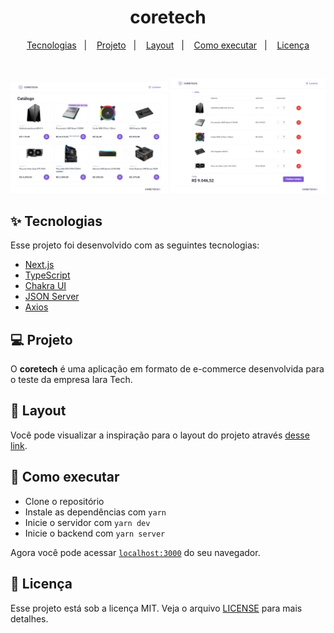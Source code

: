 <h1 align="center">
  coretech
</h1>

<p align="center">
  <a href="#-tecnologias">Tecnologias</a>&nbsp;&nbsp;&nbsp;|&nbsp;&nbsp;&nbsp;
  <a href="#-projeto">Projeto</a>&nbsp;&nbsp;&nbsp;|&nbsp;&nbsp;&nbsp;
  <a href="#-layout">Layout</a>&nbsp;&nbsp;&nbsp;|&nbsp;&nbsp;&nbsp;
  <a href="#-como-executar">Como executar</a>&nbsp;&nbsp;&nbsp;|&nbsp;&nbsp;&nbsp;
  <a href="#-licença">Licença</a>
</p>

<br>

<p float="left">
  <img src=".github/home.png" width="50%" />
  <img src=".github/cart.png" width="49%" /> 
</p>

## ✨ Tecnologias

Esse projeto foi desenvolvido com as seguintes tecnologias:

- [Next.js](https://nextjs.org/)
- [TypeScript](https://www.typescriptlang.org/)
- [Chakra UI](https://chakra-ui.com/)
- [JSON Server](https://github.com/typicode/json-server)
- [Axios](https://github.com/axios/axios)

## 💻 Projeto

O **coretech** é uma aplicação em formato de e-commerce desenvolvida para o teste da empresa Iara Tech.

## 🔖 Layout

Você pode visualizar a inspiração para o layout do projeto através [desse link](https://dribbble.com/shots/17003457-Online-store-Lego-Land).

## 🚀 Como executar

- Clone o repositório
- Instale as dependências com `yarn`
- Inicie o servidor com `yarn dev`
- Inicie o backend com `yarn server`

Agora você pode acessar [`localhost:3000`](http://localhost:3000) do seu navegador.

## 📄 Licença

Esse projeto está sob a licença MIT. Veja o arquivo [LICENSE](LICENSE.md) para mais detalhes.

